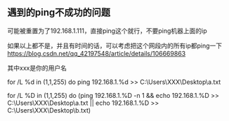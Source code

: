 ## 遇到的ping不成功的问题

可能被重置为了192.168.1.111，直接ping这个就行，不要ping机器上面的ip

如果以上都不是，并且有时间的话，可以考虑把这个网段内的所有ip都ping一下
https://blog.csdn.net/qq_42197548/article/details/106669863

其中xxx是你的用户名

for /L %d in (1,1,255) do ping 192.168.1.%d >> C:\Users\XXX\Desktop\a.txt

for /L %D in (1,1,255) do (ping 192.168.1.%D -n 1 && echo 192.168.1.%D >> C:\Users\XXX\Desktop\a.txt || echo 192.168.1.%D >> C:\Users\XXX\Desktop\b.txt)

